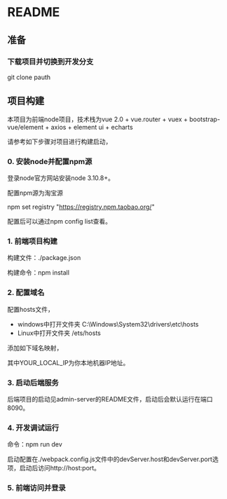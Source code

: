 README
===========================

## 准备
### 下载项目并切换到开发分支
git clone pauth



## 项目构建

本项目为前端node项目，技术栈为vue 2.0 + vue.router + vuex + bootstrap-vue/element + axios + element ui + echarts

请参考如下步骤对项目进行构建启动，


### 0. 安装node并配置npm源

登录node官方网站安装node 3.10.8+。

配置npm源为淘宝源

npm set registry "https://registry.npm.taobao.org/"

配置后可以通过npm config list查看。


### 1. 前端项目构建

构建文件：./package.json

构建命令：npm install

### 2. 配置域名

配置hosts文件，
- windows中打开文件夹 C:\Windows\System32\drivers\etc\hosts
- Linux中打开文件夹 /ets/hosts

添加如下域名映射，
    
其中YOUR_LOCAL_IP为你本地机器IP地址。

### 3. 启动后端服务

后端项目的启动见admin-server的README文件，启动后会默认运行在端口8090。

### 4. 开发调试运行

命令：npm run dev

启动配置在./webpack.config.js文件中的devServer.host和devServer.port选项，启动后访问http://host:port。

### 5. 前端访问并登录


